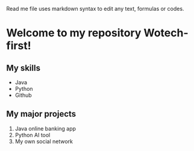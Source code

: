 Read me file uses markdown syntax to edit any text, formulas or codes.

# Welcome to my repository Wotech-first!

## My skills
- Java
- Python
- Github

## My major projects
1. Java online banking app
2. Python AI tool
3. My own social network

